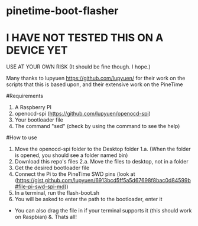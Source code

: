 # pinetime-boot-flasher
# I HAVE NOT TESTED THIS ON A DEVICE YET    
USE AT YOUR OWN RISK
(It should be fine though. I hope.)

Many thanks to lupyuen https://github.com/lupyuen/ for their work on the scripts that this is based upon, and their extensive work on the PineTime

#Requirements
1. A Raspberry PI
2. openocd-spi (https://github.com/lupyuen/openocd-spi)
3. Your bootloader file
4. The command "sed" (check by using the command to see the help)

#How to use
1. Move the openocd-spi folder to the Desktop folder
1.a. (When the folder is opened, you should see a folder named bin)
2. Download this repo's files
2.a. Move the files to desktop, not in a folder
3. Get the desired bootloader file
4. Connect the Pi to the PineTime SWD pins (look at (https://gist.github.com/lupyuen/6913bcd5ff5a5d67698f8bac0d84599b#file-pi-swd-spi-md))
5. In a terminal, run the flash-boot.sh
6. You will be asked to enter the path to the bootloader, enter it
* You can also drag the file in if your terminal supports it (this should work on Raspbian)
&. Thats all!
